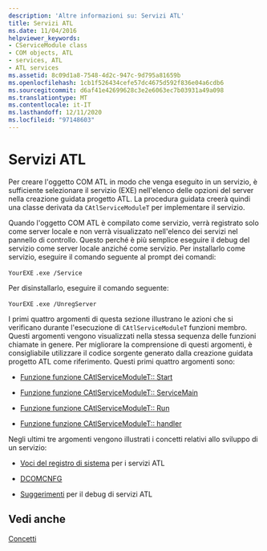 ```yaml
---
description: 'Altre informazioni su: Servizi ATL'
title: Servizi ATL
ms.date: 11/04/2016
helpviewer_keywords:
- CServiceModule class
- COM objects, ATL
- services, ATL
- ATL services
ms.assetid: 8c09d1a8-7548-4d2c-947c-9d795a81659b
ms.openlocfilehash: 1cb1f526434cefe57dc4675d592f836e04a6cdb6
ms.sourcegitcommit: d6af41e42699628c3e2e6063ec7b03931a49a098
ms.translationtype: MT
ms.contentlocale: it-IT
ms.lasthandoff: 12/11/2020
ms.locfileid: "97148603"
---
```

# <a name="atl-services"></a>Servizi ATL

Per creare l'oggetto COM ATL in modo che venga eseguito in un servizio, è sufficiente selezionare il servizio (EXE) nell'elenco delle opzioni del server nella creazione guidata progetto ATL. La procedura guidata creerà quindi una classe derivata da `CAtlServiceModuleT` per implementare il servizio.

Quando l'oggetto COM ATL è compilato come servizio, verrà registrato solo come server locale e non verrà visualizzato nell'elenco dei servizi nel pannello di controllo. Questo perché è più semplice eseguire il debug del servizio come server locale anziché come servizio. Per installarlo come servizio, eseguire il comando seguente al prompt dei comandi:

`YourEXE` `.exe /Service`

Per disinstallarlo, eseguire il comando seguente:

`YourEXE` `.exe /UnregServer`

I primi quattro argomenti di questa sezione illustrano le azioni che si verificano durante l'esecuzione di `CAtlServiceModuleT` funzioni membro. Questi argomenti vengono visualizzati nella stessa sequenza delle funzioni chiamate in genere. Per migliorare la comprensione di questi argomenti, è consigliabile utilizzare il codice sorgente generato dalla creazione guidata progetto ATL come riferimento. Questi primi quattro argomenti sono:

- [Funzione funzione CAtlServiceModuleT:: Start](../atl/reference/catlservicemodulet-class.md#start)

- [Funzione funzione CAtlServiceModuleT:: ServiceMain](../atl/reference/catlservicemodulet-class.md#servicemain)

- [Funzione funzione CAtlServiceModuleT:: Run](../atl/reference/catlservicemodulet-class.md#run)

- [Funzione funzione CAtlServiceModuleT:: handler](../atl/reference/catlservicemodulet-class.md#handler)

Negli ultimi tre argomenti vengono illustrati i concetti relativi allo sviluppo di un servizio:

- [Voci del registro di sistema](../atl/registry-entries.md) per i servizi ATL

- [DCOMCNFG](../atl/dcomcnfg.md)

- [Suggerimenti](../atl/debugging-tips.md) per il debug di servizi ATL

## <a name="see-also"></a>Vedi anche

[Concetti](../atl/active-template-library-atl-concepts.md)
